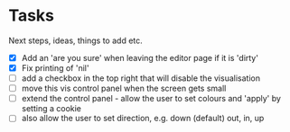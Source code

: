 # Tasks

Next steps, ideas, things to add etc.

- [x] Add an 'are you sure' when leaving the editor page if it is 'dirty'
- [x] Fix printing of 'nil'
- [ ] add a checkbox in the top right that will disable the visualisation
- [ ] move this vis control panel when the screen gets small
- [ ] extend the control panel - allow the user to set colours and 'apply' by setting a cookie
- [ ] also allow the user to set direction, e.g. down (default) out, in, up
